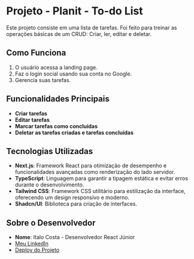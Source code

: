 # Projeto - Planit - To-do List
Este projeto consiste em uma lista de tarefas. Foi feito para treinar as operações básicas de um CRUD: Criar, ler, editar e deletar.

## Como Funciona
1. O usuário acessa a landing page.
2. Faz o login social usando sua conta no Google.
3. Gerencia suas tarefas.

## Funcionalidades Principais
- **Criar tarefas**
- **Editar tarefas**
- **Marcar tarefas como concluídas**
- **Deletar as tarefas criadas e tarefas concluídas**

## Tecnologias Utilizadas
- **Next.js**: Framework React para otimização de desempenho e funcionalidades avançadas como renderização do lado servidor.
- **TypeScript**: Linguagem para garantir a tipagem estática e evitar erros durante o desenvolvimento.
- **Tailwind CSS**: Framework CSS utilitário para estilização da interface, oferecendo um design responsivo e moderno.
- **Shadcn/UI**: Biblioteca para criação de interfaces.


## Sobre o Desenvolvedor

- **Nome**: Italo Costa - Desenvolvedor React Júnior
- [Meu LinkedIn](https://www.linkedin.com/in/italo-costa-dev/)
- [Deploy do Projeto](https://planit-khaki.vercel.app/)